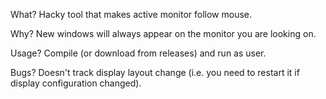 What? Hacky tool that makes active monitor follow mouse.


Why? New windows will always appear on the monitor you are looking on.


Usage? Compile (or download from releases) and run as user.


Bugs? Doesn't track display layout change (i.e. you need to restart it if display configuration changed).
